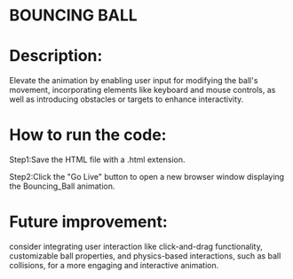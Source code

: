 # BOUNCING BALL

# Description:

Elevate the animation by enabling user input for modifying the ball's movement, incorporating elements like keyboard and mouse controls, as well as introducing obstacles or targets to enhance interactivity.

# How to run the code:

Step1:Save the HTML file with a .html extension.

Step2:Click the "Go Live" button to open a new browser window displaying the Bouncing_Ball animation.

# Future improvement:

consider integrating user interaction like click-and-drag functionality, customizable ball properties, and physics-based interactions, such as ball collisions, for a more engaging and interactive animation.
